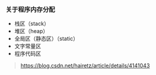 ### 关于程序内存分配
* 栈区（stack）
* 堆区（heap）
* 全局区（静态区）（static）
* 文字常量区
* 程序代码区

> https://blog.csdn.net/hairetz/article/details/4141043

